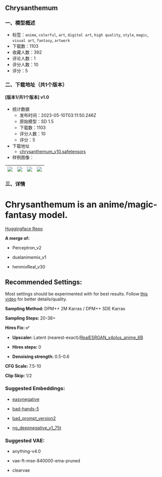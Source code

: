 ## Chrysanthemum
### 一、模型概述

- 标签：`anime`, `colorful`, `art`, `digital art`, `high quality`, `style`, `magic`, `visual art`, `fantasy`, `artwork`
- 下载数：1103
- 收藏人数：392
- 评论人数：1
- 评分人数：10
- 评分：5

### 二、下载地址（共1个版本）

#### [版本1/共1个版本] v1.0

- 统计数据
  - 发布时间：2023-05-10T03:11:50.246Z
  - 原始模型：SD 1.5
  - 下载数：1103
  - 评分人数：10
  - 评分：5
- 下载地址
  - [chrysanthemum_v10.safetensors](https://civitai.com/api/download/models/66798)
- 样例图像：

| <img src="https://image.civitai.com/xG1nkqKTMzGDvpLrqFT7WA/1ac86c67-df6a-4f32-8c26-a544d04818d3/width=450/742115.jpeg" /> | <img src="https://image.civitai.com/xG1nkqKTMzGDvpLrqFT7WA/944bae30-e8b1-4d22-8868-d43e0a137663/width=450/742106.jpeg" /> | <img src="https://image.civitai.com/xG1nkqKTMzGDvpLrqFT7WA/0b49c35e-f538-48e5-8f22-df9ecf8e5128/width=450/742107.jpeg" /> | <img src="https://image.civitai.com/xG1nkqKTMzGDvpLrqFT7WA/7f5deda4-e327-4076-b04e-bf6c76dd3f16/width=450/742111.jpeg" /> |
| ---- | ---- | ---- | ---- |


### 三、详情
<h1><strong>Chrysanthemum is an anime/magic-fantasy model.</strong></h1><p><a target="_blank" rel="ugc" href="https://huggingface.co/fry-cook/Chrysanthemum">Huggingface Repo</a></p><p><strong>A merge of:</strong></p><ul><li><p>Perceptron_v2</p></li><li><p>duelanimemix_v1</p></li><li><p>henmixReal_v30</p></li></ul><h2>Recommended Settings:</h2><p>Most settings should be experimented with for best results. Follow <a target="_blank" rel="ugc" href="https://www.youtube.com/watch?v=EmA0RwWv-os&amp;ab_channel=SebastianKamph">this video</a> for better details/quality.</p><p><strong>Sampling Method: </strong>DPM++ 2M Karras / DPM++ SDE Karras</p><p><strong>Sampling Steps: </strong>20-38+</p><p><strong>Hires Fix: ✅</strong></p><ul><li><p><strong>Upscaler: </strong>Latent (nearest-exact)/<a target="_blank" rel="ugc" href="https://github.com/xinntao/Real-ESRGAN/blob/master/docs/anime_model.md">RealESRGAN_x4plus_anime_6B</a></p></li><li><p><strong>Hires steps: </strong>0</p></li><li><p><strong>Denoising strength: </strong>0.5-0.6</p></li></ul><p><strong>CFG Scale: </strong>7.5-10</p><p><strong>Clip Skip: </strong>1/2</p><h3>Suggested Embeddings:</h3><ul><li><p><a target="_blank" rel="ugc" href="https://huggingface.co/datasets/gsdf/EasyNegative">easynegative</a></p></li><li><p><a target="_blank" rel="ugc" href="https://huggingface.co/yesyeahvh/bad-hands-5">bad-hands-5</a></p></li><li><p><a target="_blank" rel="ugc" href="https://huggingface.co/datasets/Nerfgun3/bad_prompt">bad_prompt_version2</a></p></li><li><p><a target="_blank" rel="ugc" href="https://civitai.com/models/4629/deep-negative-v1x">ng_deepnegative_v1_75t</a></p></li></ul><h3>Suggested VAE:</h3><ul><li><p>anything-v4.0</p></li><li><p>vae-ft-mse-840000-ema-pruned</p></li><li><p>clearvae</p></li></ul>